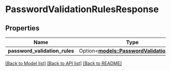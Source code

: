 # PasswordValidationRulesResponse

## Properties

Name | Type | Description | Notes
------------ | ------------- | ------------- | -------------
**password_validation_rules** | Option<[**models::PasswordValidationRules**](PasswordValidationRules.md)> |  | [optional]

[[Back to Model list]](../README.md#documentation-for-models) [[Back to API list]](../README.md#documentation-for-api-endpoints) [[Back to README]](../README.md)


